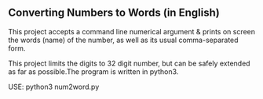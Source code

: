 ## Converting Numbers to Words (in English)

This project accepts a command line numerical argument
& prints on screen the words (name) of the number, as well as its
usual comma-separated form.

This project limits the digits to 32 digit number, but can be safely
extended as far as possible.The program is written in python3.

USE: 
python3 num2word.py <DIGITS>
